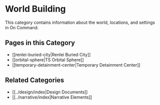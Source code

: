 
# World Building

This category contains information about the world, locations, and settings in On Command.

## Pages in this Category
- [[renlei-buried-city|Renlei Buried City]]
- [[orbital-sphere|TS Orbital Sphere]]
- [[temporary-detainment-center|Temporary Detainment Center]]

## Related Categories
- [[../design/index|Design Documents]]
- [[../narrative/index|Narrative Elements]]